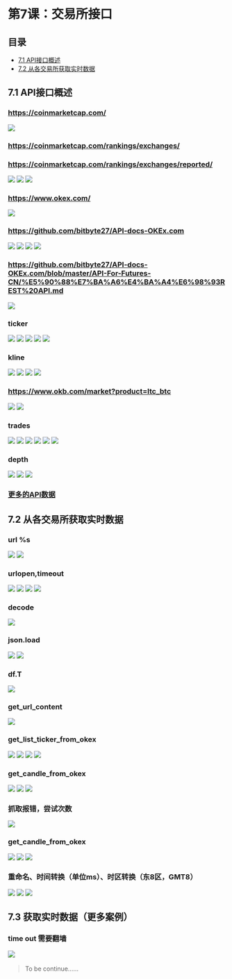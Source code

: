 # 第7课：交易所接口
## 目录
* [7.1 API接口概述](#71-API接口概述)
* [7.2 从各交易所获取实时数据](#72-从各交易所获取实时数据)

## 7.1 API接口概述
### https://coinmarketcap.com/
![](https://img3.doubanio.com/view/photo/l/public/p2534181313.jpg)
### https://coinmarketcap.com/rankings/exchanges/
### https://coinmarketcap.com/rankings/exchanges/reported/
![](https://img1.doubanio.com/view/photo/l/public/p2534181218.jpg)
![](https://img3.doubanio.com/view/photo/l/public/p2534181145.jpg)
![](https://img3.doubanio.com/view/photo/l/public/p2534181143.jpg)
### https://www.okex.com/
![](https://img1.doubanio.com/view/photo/l/public/p2534181207.jpg)
### https://github.com/bitbyte27/API-docs-OKEx.com
![](https://img3.doubanio.com/view/photo/l/public/p2534181161.jpg)
![](https://img3.doubanio.com/view/photo/l/public/p2534181964.jpg)
![](https://img1.doubanio.com/view/photo/l/public/p2534181938.jpg)
![](https://img3.doubanio.com/view/photo/l/public/p2534181923.jpg)
### https://github.com/bitbyte27/API-docs-OKEx.com/blob/master/API-For-Futures-CN/%E5%90%88%E7%BA%A6%E4%BA%A4%E6%98%93REST%20API.md
![](https://img3.doubanio.com/view/photo/l/public/p2534181931.jpg)
### ticker
![](https://img3.doubanio.com/view/photo/l/public/p2534182416.jpg)
![](https://img3.doubanio.com/view/photo/l/public/p2534182414.jpg)
![](https://img3.doubanio.com/view/photo/l/public/p2534182412.jpg)
![](https://img1.doubanio.com/view/photo/l/public/p2534182417.jpg)
![](https://img3.doubanio.com/view/photo/l/public/p2534182415.jpg)
### kline
![](https://img1.doubanio.com/view/photo/l/public/p2534182419.jpg)
![](https://img3.doubanio.com/view/photo/l/public/p2534182421.jpg)
![](https://img3.doubanio.com/view/photo/l/public/p2534182423.jpg)
![](https://img3.doubanio.com/view/photo/l/public/p2534182864.jpg)
### https://www.okb.com/market?product=ltc_btc
![](https://img3.doubanio.com/view/photo/l/public/p2534182862.jpg)
![](https://img3.doubanio.com/view/photo/l/public/p2534182852.jpg)
### trades
![](https://img3.doubanio.com/view/photo/l/public/p2534182855.jpg)
![](https://img1.doubanio.com/view/photo/l/public/p2534182869.jpg)
![](https://img3.doubanio.com/view/photo/l/public/p2534182860.jpg)
![](https://img1.doubanio.com/view/photo/l/public/p2534182849.jpg)
![](https://img3.doubanio.com/view/photo/l/public/p2534182866.jpg)
![](https://img3.doubanio.com/view/photo/l/public/p2534182871.jpg)
### depth
![](https://img1.doubanio.com/view/photo/l/public/p2534183119.jpg)
![](https://img1.doubanio.com/view/photo/l/public/p2534183118.jpg)
![](https://img3.doubanio.com/view/photo/l/public/p2534183121.jpg)
### [更多的API数据](https://github.com/bitbyte27/API-docs-OKEx.com/blob/master/API-For-Futures-CN/%E5%90%88%E7%BA%A6%E4%BA%A4%E6%98%93REST%20API.md)
## 7.2 从各交易所获取实时数据
### url %s
![](https://img3.doubanio.com/view/photo/l/public/p2534311943.jpg)
![](https://img3.doubanio.com/view/photo/l/public/p2534311936.jpg)
### urlopen,timeout
![](https://img3.doubanio.com/view/photo/l/public/p2534311952.jpg)
![](https://img1.doubanio.com/view/photo/l/public/p2534311937.jpg)
![](https://img1.doubanio.com/view/photo/l/public/p2534311949.jpg)
![](https://img3.doubanio.com/view/photo/l/public/p2534311951.jpg)
### decode
![](https://img1.doubanio.com/view/photo/l/public/p2534311939.jpg)
### json.load
![](https://img3.doubanio.com/view/photo/l/public/p2534311946.jpg)
![](https://img1.doubanio.com/view/photo/l/public/p2534413309.jpg)
### df.T
![](https://img1.doubanio.com/view/photo/l/public/p2534413318.jpg)
### get_url_content
![](https://img3.doubanio.com/view/photo/l/public/p2534413310.jpg)
### get_list_ticker_from_okex
![](https://img1.doubanio.com/view/photo/l/public/p2534413307.jpg)
![](https://img1.doubanio.com/view/photo/l/public/p2534636677.jpg)
![](https://img3.doubanio.com/view/photo/l/public/p2534636681.jpg)
![](https://img3.doubanio.com/view/photo/l/public/p2534636680.jpg)
### get_candle_from_okex
![](https://img3.doubanio.com/view/photo/l/public/p2534636684.jpg)
![](https://img1.doubanio.com/view/photo/l/public/p2534636678.jpg)
![](https://img3.doubanio.com/view/photo/l/public/p2534636683.jpg)
### 抓取报错，尝试次数
![](https://img1.doubanio.com/view/photo/l/public/p2534636689.jpg)
### get_candle_from_okex
![](https://img3.doubanio.com/view/photo/l/public/p2534636686.jpg)
![](https://img3.doubanio.com/view/photo/l/public/p2534638802.jpg)
![](https://img1.doubanio.com/view/photo/l/public/p2534638788.jpg)
### 重命名、时间转换（单位ms）、时区转换（东8区，GMT8）
![](https://img1.doubanio.com/view/photo/l/public/p2534638788.jpg)
![](https://img3.doubanio.com/view/photo/l/public/p2534638796.jpg)
![](https://img1.doubanio.com/view/photo/l/public/p2534638797.jpg)
## 7.3 获取实时数据（更多案例）
### time out 需要翻墙
![](https://img1.doubanio.com/view/photo/l/public/p2534638789.jpg)
![]()
![]()
> To be continue……
